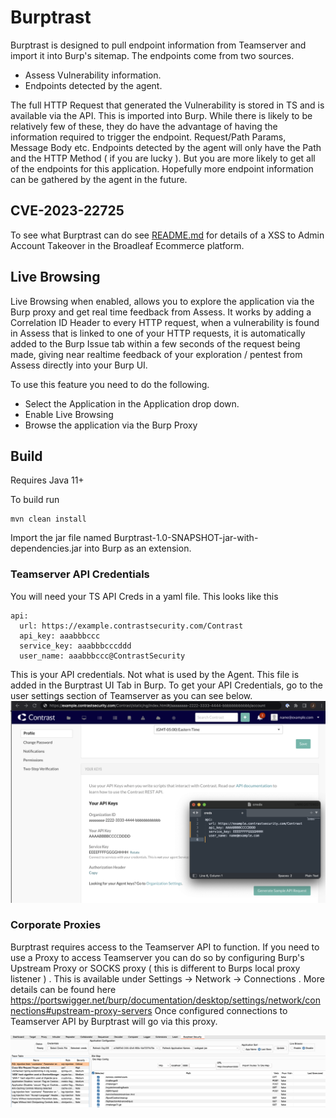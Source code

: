 # Burptrast

Burptrast is designed to pull endpoint information from Teamserver and import it into Burp's sitemap.
The endpoints come from two sources.
 * Assess Vulnerability information.
 * Endpoints detected by the agent.

The full HTTP Request that generated the Vulnerability is stored in TS and is available via the API. This is imported into Burp. While there is likely to be relatively few of these, they do have the advantage of having the information required to trigger the endpoint. Request/Path Params, Message Body etc.
Endpoints detected by the agent will only have the Path and the HTTP Method ( if you are lucky ). But you are more likely to get all of the endpoints for this application. Hopefully more endpoint information can be gathered by the agent in the future.

## CVE-2023-22725
To see what Burptrast can do see [README.md](docs%2FCVE-2023-33725%2FREADME.md) for details of a XSS to Admin Account Takeover in the Broadleaf Ecommerce platform.

## Live Browsing
Live Browsing when enabled, allows you to explore the application via the Burp proxy and get real time feedback from Assess.
It works by adding a Correlation ID Header to every HTTP request, when a vulnerability is found in Assess that is linked to one
of your HTTP requests, it is automatically added to the Burp Issue tab within a few seconds of the request being made, giving near
realtime feedback of your exploration / pentest from Assess directly into your Burp UI.

To use this feature you need to do the following.
 * Select the Application in the Application drop down.
 * Enable Live Browsing
 * Browse the application via the Burp Proxy


## Build
Requires Java 11+

To build run 
```
mvn clean install
```
Import the jar file named Burptrast-1.0-SNAPSHOT-jar-with-dependencies.jar into Burp as an extension.

### Teamserver API Credentials
You will need your TS API Creds in a yaml file. This looks like this
```
api:
  url: https://example.contrastsecurity.com/Contrast
  api_key: aaabbbccc
  service_key: aaabbbcccddd
  user_name: aaabbbccc@ContrastSecurity
```
This is your API credentials. Not what is used by the Agent.
This file is added in the Burptrast UI Tab in Burp.
To get your API Credentials, go to the user settings section of Teamserver as you can see below.
![Burptrast Creds](screenshots/creds.png)


### Corporate Proxies
Burptrast requires access to the Teamserver API to function. If you need to use a Proxy to access Teamserver you can do
so by configuring Burp's Upstream Proxy or SOCKS proxy ( this is different to Burps local proxy listener ) . This is available
under Settings -> Network -> Connections . More details can be found here https://portswigger.net/burp/documentation/desktop/settings/network/connections#upstream-proxy-servers
Once configured connections to Teamserver API by Burptrast will go via this proxy.




![Burptrast Screenshot](screenshots/screenshot.png)


